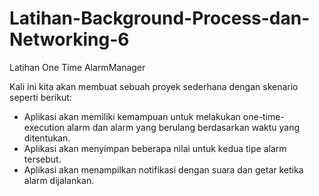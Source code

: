 # Latihan-Background-Process-dan-Networking-6
Latihan One Time AlarmManager

Kali ini kita akan membuat sebuah proyek sederhana dengan skenario seperti berikut:

- Aplikasi akan memiliki kemampuan untuk melakukan one-time-execution alarm dan alarm yang berulang berdasarkan waktu yang ditentukan.
- Aplikasi akan menyimpan beberapa nilai untuk kedua tipe alarm tersebut.
- Aplikasi akan menampilkan notifikasi dengan suara dan getar ketika alarm dijalankan.

